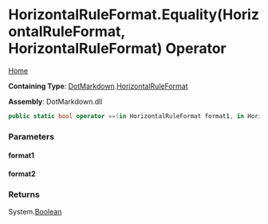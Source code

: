 # HorizontalRuleFormat\.Equality\(HorizontalRuleFormat, HorizontalRuleFormat\) Operator

[Home](../../../README.md)

**Containing Type**: [DotMarkdown](../../README.md)\.[HorizontalRuleFormat](../README.md)

**Assembly**: DotMarkdown\.dll

```csharp
public static bool operator ==(in HorizontalRuleFormat format1, in HorizontalRuleFormat format2)
```

### Parameters

#### format1

#### format2

### Returns

System\.[Boolean](https://docs.microsoft.com/en-us/dotnet/api/system.boolean)


